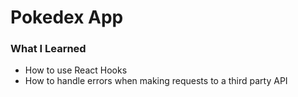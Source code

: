 # Pokedex App

### What I Learned

- How to use React Hooks
- How to handle errors when making requests to a third party API
